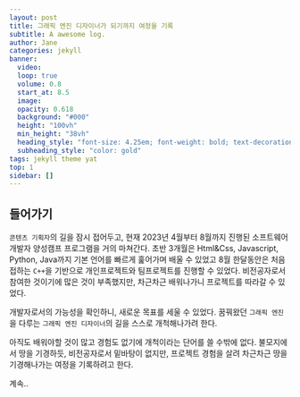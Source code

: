 ```yaml
---
layout: post
title: 그래픽 엔진 디자이너가 되기까지 여정을 기록
subtitle: A awesome log.
author: Jane
categories: jekyll
banner:
  video: 
  loop: true
  volume: 0.8
  start_at: 8.5
  image: 
  opacity: 0.618
  background: "#000"
  height: "100vh"
  min_height: "38vh"
  heading_style: "font-size: 4.25em; font-weight: bold; text-decoration: underline"
  subheading_style: "color: gold"
tags: jekyll theme yat
top: 1
sidebar: []
---
```


## 들어가기
`콘텐츠 기획자`의 길을 잠시 접어두고, 현재 2023년 4월부터 8월까지 진행된 소프트웨어 개발자 양성캠프 프로그램을 거의 마쳐간다. 초반 3개월은 Html&Css, Javascript, Python, Java까지 기본 언어를 빠르게 훑어가며 배울 수 있었고 8월 한달동안은 처음 접하는 `C++`을 기반으로 개인프로젝트와 팀프로젝트를 진행할 수 있었다. 비전공자로서 참여한 것이기에 많은 것이 부족했지만, 차근차근 배워나가니 프로젝트를 따라갈 수 있었다.

개발자로서의 가능성을 확인하니, 새로운 목표를 세울 수 있었다. 꿈꿔왔던 `그래픽 엔진`을 다루는 `그래픽 엔진 디자이너`의 길을 스스로 개척해나가려 한다.

아직도 배워야할 것이 많고 경험도 없기에 개척이라는 단어를 쓸 수밖에 없다. 불모지에서 땅을 기경하듯, 비전공자로서 밑바탕이 없지만, 프로젝트 경험을 살려 차근차근 땅을 기경해나가는 여정을 기록하려고 한다. 

계속..



